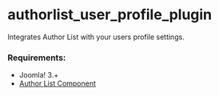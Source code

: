 <h1>authorlist_user_profile_plugin</h1>
<p>Integrates Author List with your users profile settings.</p>
<h3>Requirements:</h3>
<ul>
  <li>Joomla! 3.+</li>
  <li><a href="https://github.com/jesusvargasgarita/authorlist">Author List Component</a></li>
</ul>
